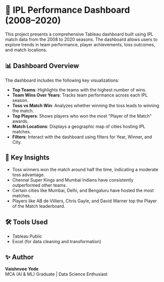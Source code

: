 # 🏏 IPL Performance Dashboard (2008–2020)

This project presents a comprehensive Tableau dashboard built using IPL match data from the 2008 to 2020 seasons. The dashboard allows users to explore trends in team performance, player achievements, toss outcomes, and match locations.

## 📊 Dashboard Overview

The dashboard includes the following key visualizations:

- **Top Teams**: Highlights the teams with the highest number of wins.
- **Team Wins Over Years**: Tracks team performance across each IPL season.
- **Toss vs Match Win**: Analyzes whether winning the toss leads to winning the match.
- **Top Players**: Shows players who won the most "Player of the Match" awards.
- **Match Locations**: Displays a geographic map of cities hosting IPL matches.
- **Filters**: Interact with the dashboard using filters for Year, Winner, and City.

## 📌 Key Insights

- Toss winners won the match around half the time, indicating a moderate toss advantage.
- Chennai Super Kings and Mumbai Indians have consistently outperformed other teams.
- Certain cities like Mumbai, Delhi, and Bengaluru have hosted the most matches.
- Players like AB de Villiers, Chris Gayle, and David Warner top the Player of the Match leaderboard.



## 🛠️ Tools Used

- Tableau Public
- Excel (for data cleaning and transformation)

## ✨ Author

**Vaishnvee Yede**  
MCA (AI & ML) Graduate | Data Science Enthusiast  


